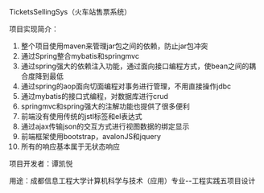 ﻿TicketsSellingSys（火车站售票系统）

项目实现简介：

1. 整个项目使用maven来管理jar包之间的依赖，防止jar包冲突
2. 通过Spring整合mybatis和springmvc
3. 通过spring强大的依赖注入功能，通过面向接口编程方式，使bean之间的耦合度降到最低
4. 通过spring的aop面向切面编程对事务进行管理，不用直接操作jdbc
5. 通过mybatis的接口式编程，对数据库进行crud
6. springmvc和spring强大的注解功能也提供了很多便利
7. 前端没有使用传统的jstl标签和el表达式
8. 通过ajax传输json的交互方式进行视图数据的绑定显示
9. 前端框架使用bootstrap，avalonJS和jquery
10. 所有的响应基本属于无状态响应


项目开发者：谭凯悦

用途：成都信息工程大学计算机科学与技术（应用）专业--工程实践五项目设计